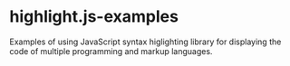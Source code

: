 # highlight.js-examples

Examples of using JavaScript syntax higlighting library for displaying the code of multiple programming and markup languages.
